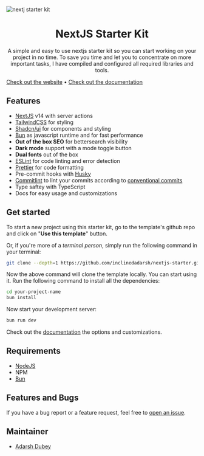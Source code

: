 ![nextj starter kit](https://github.com/inclinedadarsh/nextjs-starter/assets/84132532/4b11e9d1-6c4f-4bd6-a113-859b6f5a1117)

<h1 style="text-align: center;">NextJS Starter Kit</h1>

<p style="text-align: center">A simple and easy to use nextjs starter kit so you can start working on your project in no time. To save you time and let you to concentrate on more important tasks, I have compiled and configured all required libraries and tools.</p>

<p><a href="https://nextjs.adarshdubey.com">Check out the website</a> &bull; <a href="https://nextjs-docs.adarshdubey.com">Check out the documentation</a></p>

## Features

- [NextJS](https://nextjs.org/) v14 with server actions
- [TailwindCSS](https://tailwindcss.com/) for styling
- [Shadcn/ui](shadcn/ui) for components and styling
- [Bun](https://bun.sh/) as javascript runtime and for fast performance
- **Out of the box SEO** for bettersearch visibility
- **Dark mode** support with a mode toggle button
- **Dual fonts** out of the box
- [ESLint](https://eslint.org/) for code linting and error detection
- [Prettier](https://prettier.io/) for code formatting
- Pre-commit hooks with [Husky](https://typicode.github.io/husky/)
- [Commitlint](https://www.npmjs.com/package/commitlint) to lint your commits according to [conventional commits](https://www.conventionalcommits.org/)
- Type saftey with TypeScript
- Docs for easy usage and customizations

## Get started

To start a new project using this starter kit, go to the template's github repo and click on "**Use this template**" button.

Or, if you're more of a _terminal person_, simply run the following command in your terminal:

```bash
git clone --depth=1 https://github.com/inclinedadarsh/nextjs-starter.git your-project-name
```

Now the above command will clone the template locally. You can start using it. Run the following command to install all the dependencies:

```bash
cd your-project-name
bun install
```

Now start your development server:

```bash
bun run dev
```

Check out the [documentation](https://nextjs-docs.adarshdubey.com/) the options and customizations.

## Requirements

- [NodeJS](https://nodejs.org/en)
- NPM
- [Bun](https://bun.sh)

## Features and Bugs

If you have a bug report or a feature request, feel free to [open an issue](https://github.com/inclinedadarsh/nextjs-starter/issues/new/choose).

## Maintainer

- [Adarsh Dubey](https://twitter.com/inclinedadarsh)

